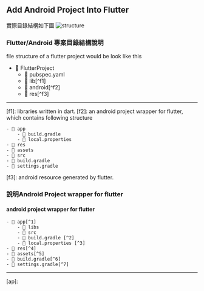 
## Add Android Project Into Flutter
實際目錄結構如下圖
![structure](https://gordianknot1981.github.io/nxp_note/flutter/flutter_android_structure.png )

### Flutter/Android 專案目錄結構說明
file structure of a flutter project would be look like this
- 📁 FlutterProject
	- 📰 pubspec.yaml 
	- 📁 lib[^f1]
	- 📁 android[^f2]
	- 📁 res[^f3]
-------------------------------------
[f1]:  libraries written in dart.
[f2]:  an android project wrapper for flutter, which contains following structure

	- 📁 app
		- 📰 build.gradle
		- 📰 local.properties 
	- 📁 res
	- 📁 assets
	- 📁 src
	- 📰 build.gradle
	- 📰 settings.gradle
[f3]: android resource generated by flutter.

### 說明Android Project wrapper for flutter
#### android project wrapper for flutter
	- 📁 app[^1]
		- 📁 libs
		- 📁 src
		- 📰 build.gradle [^2]
		- 📰 local.properties [^3]
	- 📁 res[^4]
	- 📁 assets[^5]
	- 📰 build.gradle[^6]
	- 📰 settings.gradle[^7]
------------------------------------
[ap]: 
<!--stackedit_data:
eyJoaXN0b3J5IjpbLTE4MzUyNDA3MzUsODAxMjQzMjQ2LC0zNj
Q2ODAzMjEsLTE5MzY0NzkyNTUsLTE3NzQ2OTY4ODJdfQ==
-->